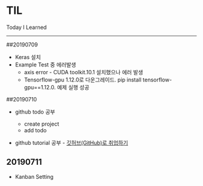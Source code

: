 # TIL
Today I Learned

---
##20190709
* Keras 설치
* Example Test 중 에러발생
  * axis error - CUDA toolkit.10.1 설치했으나 에러 발생
  * Tensorflow-gpu 1.12.0로 다운그레이드. pip install tensorflow-gpu==1.12.0. 예제 실행 성공

##20190710

* github todo 공부
  * create project
  * add todo 

* github tutorial 공부 - [깃허브(GitHub)로 취업하기](https://sujinlee.me/professional-github/)

## 20190711
* Kanban Setting


